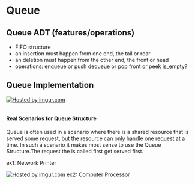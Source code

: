 # Queue

## Queue ADT (features/operations)
  + FIFO structure
  + an insertion must happen from one end, the tail or rear
  + an deletion must happen from the other end, the front or head
  + operations:
      enqueue or push
      dequeue or pop
      front or peek
      is_empty?

## Queue Implementation

<a href="http://imgur.com/KK9zW1P"><img src="http://i.imgur.com/KK9zW1P.png" title="Hosted by imgur.com"/></a>

```
```

#### Real Scenarios for Queue Structure
Queue is often used in a scenario where there is a shared resource that is served some request, but the resource can only handle one request at a time.  In such a scenario it makes most sense to use the Queue Structure.The request the is called first get served first.

  ex1: Network Printer

<a href="http://imgur.com/a5So1bZ"><img src="http://i.imgur.com/a5So1bZ.png" title="Hosted by imgur.com"/></a>
  ex2: Computer Processor




